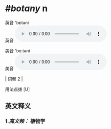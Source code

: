 # ***\#botany*** n
英音 'bɒtəni  
英音
<audio src="./media/botany-B.aac" controls="controls"></audio>

美音 'bɑːtəni  
美音
<audio src="./media/botany.aac" controls="controls"></audio>



| 词频 2 |  

用法点拨  [U]

英文释义
---
### 1.*高义频：* **植物学**  


